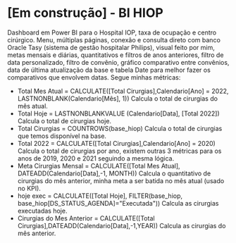 # [Em construção] - BI HIOP
Dashboard em Power BI para o Hospital IOP, taxa de ocupação e centro cirúrgico.
Menu, múltiplas páginas, conexão e consulta direto com banco Oracle Tasy (sistema de gestão hospitalar Philips),  visual feito por mim, metas mensais e diárias, quantitativos e filtros de anos anteriores, filtro de data personalizado, filtro de convênio, gráfico comparativo entre convênios, data de última atualização da base e  tabela Date para melhor fazer os comparativos que envolvem datas.
Segue minhas métricas:
- Total Mes Atual = CALCULATE([Total Cirurgias],Calendario[Ano] = 2022, LASTNONBLANK(Calendario[Mês], 1))
  Calcula o total de cirurgias do mês atual.
- Total Hoje = LASTNONBLANKVALUE (Calendario[Data], [Total 2022])
  Calcula o total de cirurgias hoje.
- Total Cirurgias = COUNTROWS(base_hiop)
  Calcula o total de cirurgias que temos disponível na base.
- Total 2022 = CALCULATE([Total Cirurgias],Calendario[Ano] = 2020)
  Calcula o total de cirurgias por ano, existem outras 3 métricas para os anos de 2019, 2020 e 2021 seguindo a mesma lógica.
- Meta Cirurgias Mensal = CALCULATE([Total Mes Atual], DATEADD(Calendario[Data],-1, MONTH))
  Calcula o quantitativo de cirurgias do mês anterior, minha meta a ser batida no mês atual (usado no KPI).
- hoje exec = CALCULATE([Total Hoje], FILTER(base_hiop, base_hiop[DS_STATUS_AGENDA]="Executada"))
  Calcula as cirurgias executadas hoje.
- Cirurgias do Mes Anterior = CALCULATE([Total Cirurgias],DATEADD(Calendario[Data],-1,YEAR))
  Calcula as cirurgias do mês anterior.
